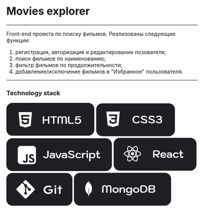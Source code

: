 # Movies explorer
---
Front-end проекта по поиску фильмов. Реализованы следующие функции:
1. регистрация, авторизация и редактирование позователя;
2. поиск фильмов по наименованию;
3. фильтр фильмов по продолжительности;
4. добавление/исключение фильмов в "Избранное" пользователя.
---

### Technology stack
![HTML](https://github.com/kotevega/kotevega/blob/main/images/html5.svg) ![CSS](https://github.com/kotevega/kotevega/blob/main/images/css3.svg) ![JS](https://github.com/kotevega/kotevega/blob/main/images/java-scipt.svg) ![React](https://github.com/kotevega/kotevega/blob/main/images/react.svg) ![Git](https://github.com/kotevega/kotevega/blob/main/images/git-hub.svg) ![Mongo DB](https://github.com/kotevega/kotevega/blob/main/images/mongoDB.svg) 

